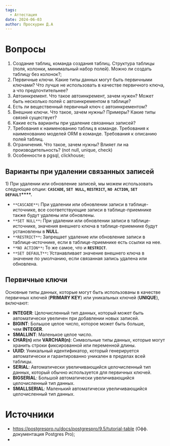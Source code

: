 ```yaml
---
tags:
  - Аттестация
date: 2024-06-03
author: Проскурин Д.А
---
```

# Вопросы
1. Создание таблиц, команда создания таблиц. Структура таблицы (поля, колонки, минимальный набор полей). Можно ли создать таблицу без колонок?;
2. Первичные ключи. Какие типы данных могут быть первичными ключами? Что лучше не использовать в качестве первичного ключа, а что предпочтительнее?
3. Автоинкремент. Что такое автоинкремент, зачем нужен? Может быть несколько полей с автоинкрементом в таблице?
4. Есть ли вещественный первичный ключ с автоинкрементом?
5. Внешние ключи. Что такое, зачем нужны? Примеры? Какие типы связей существует?
6. Какие есть варианты при удаление связанных записей?
7. Требования к наименованию таблиц в команде. Требования к наименованию моделей ORM в команде. Требования к описанию полей таблиц.
8. Ограничения. Что такое, зачем нужны? Влияет ли на производительность? (not null, unique, check)
9. Особенности в pgsql, clickhouse;

##  Варианты при удалении связанных записей

1) При удалении или обновление записей, мы можем использовать следующие опции: **`CASCADE`, `SET NULL`, `RESTRICT`, `NO ACTION`, `SET DEFAULT`****.**
- `**CASCADE**`**:** При удалении или обновлении записи в таблице-источнике, все соответствующие записи в таблице-приемнике также будут удалены или обновлены.
- `**SET NULL**`**:** При удалении или обновлении записи в таблице-источнике, значения внешнего ключа в таблице-приемнике будут установлены в **NULL**.
- `**RESTRICT**`**:** Запрещает удаление или обновление записи в таблице-источнике, если в таблице-приемнике есть ссылки на нее.
- `**NO ACTION**`**:** То же самое, что и **`RESTRICT`**.
- `**SET DEFAULT**`**:** Устанавливает значение внешнего ключа в значение по умолчанию, если связанная запись удалена или обновлена.

## Первичные ключи

Основные типы данных, которые могут быть использованы в качестве первичных ключей (**PRIMARY KEY**) или уникальных ключей (**UNIQUE**), включают:
- **INTEGER**: Целочисленный тип данных, который может быть автоматически увеличен при добавлении новых записей.
- **BIGINT**: Большое целое число, которое может быть больше, чем **INTEGER**.
- **SMALLINT**: Маленькое целое число.
- **CHAR(n)** или **VARCHAR(n)**: Символьные типы данных, которые могут хранить строки фиксированной или переменной длины.
- **UUID**: Уникальный идентификатор, который генерируется автоматически и гарантированно уникален в пределах всей таблицы.
- **SERIAL**: Автоматически увеличивающийся целочисленный тип данных, который обычно используется для первичных ключей.
- **BIGSERIAL**: Большой автоматически увеличивающийся целочисленный тип данных.
- **SMALLSERIAL**: Маленький автоматически увеличивающийся целочисленный тип данных.

# Источники

- https://postgrespro.ru/docs/postgrespro/9.5/tutorial-table (Офф. документация Postgres Pro);
- 